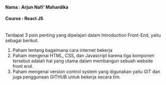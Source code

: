 #### Nama   : Arjun Nafi' Mahardika
#### Course : React JS
\
Terdapat 3 poin penting yang dipelajari dalam Introduction Front-End, yaitu sebagai berikut.
1. Paham tentang bagaimana cara internet bekerja
2. Paham mengenai HTML, CSS, dan Javascript karena tiga komponen tersebut adalah hal yang utama dalam membangun sebuah website front end.
3. Paham mengenai version control system yang digunakan yaitu GIT dan juga penggunaan GITHUB untuk bekerja secara tim.
